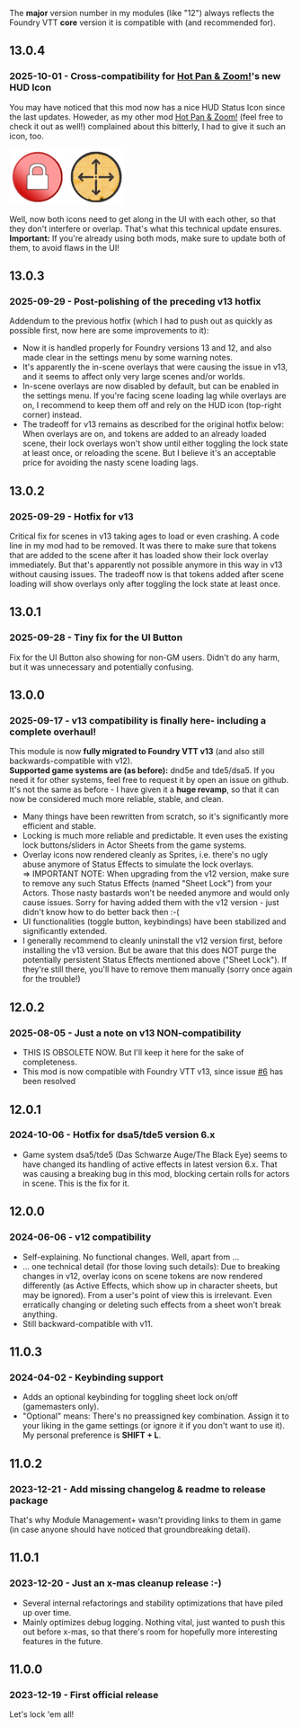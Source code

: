 The **major** version number in my modules (like "12") always reflects the
Foundry VTT **core** version it is compatible with (and recommended for).

## 13.0.4
### 2025-10-01 - Cross-compatibility for [Hot Pan & Zoom!](https://github.com/coffiarts/FoundryVTT-hot-pan)'s new HUD Icon
You may have noticed that this mod now has a nice HUD Status Icon since the last updates. 
Howeder, as my other mod [Hot Pan & Zoom!](https://github.com/coffiarts/FoundryVTT-hot-pan) (feel free to check it out as well!) complained about this bitterly, I had to give it such an icon, too.

<img src="src/lock-the-sheets/artwork/lock-red-closed.png" width="100" alt="New HUD Status icon"/>
<img src="src/lock-the-sheets/artwork/hot-pan-hud-icon.png" width="100" alt="New HUD Status icon"/>

Well, now both icons need to get along in the UI with each other, so that they don't interfere or overlap.
That's what this technical update ensures.
**Important:** If you're already using both mods, make sure to update both of them, to avoid flaws in the UI!

## 13.0.3
### 2025-09-29 - Post-polishing of the preceding v13 hotfix
Addendum to the previous hotfix (which I had to push out as quickly as possible first, now here are some improvements to it):
- Now it is handled properly for Foundry versions 13 and 12, and also made clear in the settings menu by some warning notes.
- It's apparently the in-scene overlays that were causing the issue in v13, and it seems to affect only very large scenes and/or worlds.
- In-scene overlays are now disabled by default, but can be enabled in the settings menu. If you're facing scene loading lag while overlays are on, I recommend to keep them off and rely on the HUD icon (top-right corner) instead.
- The tradeoff for v13 remains as described for the original hotfix below: When overlays are on, and tokens are added to an already loaded scene, their lock overlays won't show until either toggling the lock state at least once, or reloading the scene. But I believe it's an acceptable price for avoiding the nasty scene loading lags.

## 13.0.2
### 2025-09-29 - Hotfix for v13
Critical fix for scenes in v13 taking ages to load or even crashing. A code line in my mod had to be removed.
It was there to make sure that tokens that are added to the scene after it has loaded show their lock overlay immediately.
But that's apparently not possible anymore in this way in v13 without causing issues.
The tradeoff now is that tokens added after scene loading will show overlays only after toggling the lock state at least once.

## 13.0.1
### 2025-09-28 - Tiny fix for the UI Button
Fix for the UI Button also showing for non-GM users. Didn't do any harm, but it was unnecessary and potentially confusing.

## 13.0.0
### 2025-09-17 - v13 compatibility is finally here- including a complete overhaul!
This module is now **fully migrated to Foundry VTT v13** (and also still backwards-compatible with v12).<br/>
**Supported game systems are (as before):** dnd5e and tde5/dsa5.
If you need it for other systems, feel free to request it by open an issue on github.<br>
It's not the same as before - I have given it a **huge revamp**, so that it can now be considered much more reliable, stable, and clean.<br>

- Many things have been rewritten from scratch, so it's significantly more efficient and stable.
- Locking is much more reliable and predictable. It even uses the existing lock buttons/sliders in Actor Sheets from the game systems.
- Overlay icons now rendered cleanly as Sprites, i.e. there's no ugly abuse anymore of Status Effects to simulate the lock overlays. <br/>=> IMPORTANT NOTE: When upgrading from the v12 version, make sure to remove any such Status Effects (named "Sheet Lock") from your Actors. Those nasty bastards won't be needed anymore and would only cause issues. Sorry for having added them with the v12 version - just didn't know how to do better back then :-(
- UI functionalities (toggle button, keybindings) have been stabilized and significantly extended.
- I generally recommend to cleanly uninstall the v12 version first, before installing the v13 version. But be aware that this does NOT purge the potentially persistent Status Effects mentioned above ("Sheet Lock"). If they're still there, you'll have to remove them manually (sorry once again for the trouble!)

## 12.0.2
### 2025-08-05 - Just a note on v13 NON-compatibility
- THIS IS OBSOLETE NOW. But I'll keep it here for the sake of completeness.
- This mod is now compatible with Foundry VTT v13, since issue [#6](https://github.com/coffiarts/FoundryVTT-lock-the-sheets/issues/6) has been resolved

## 12.0.1
### 2024-10-06 - Hotfix for dsa5/tde5 version 6.x
- Game system dsa5/tde5 (Das Schwarze Auge/The Black Eye) seems to have changed its handling of active effects in latest version 6.x. That was causing a breaking bug in this mod, blocking certain rolls for actors in scene. This is the fix for it.

## 12.0.0
### 2024-06-06 - v12 compatibility
- Self-explaining. No functional changes. Well, apart from ...
- ... one technical detail (for those loving such details): Due to breaking changes in v12, overlay icons on scene tokens are now rendered differently (as Active Effects, which show up in character sheets, but may be ignored). From a user's point of view this is irrelevant. Even erratically changing or deleting such effects from a sheet won't break anything.
- Still backward-compatible with v11.

## 11.0.3
### 2024-04-02 - Keybinding support
- Adds an optional keybinding for toggling sheet lock on/off (gamemasters only).
- "Optional" means: There's no preassigned key combination. Assign it to your liking in the game settings (or ignore it if you don't want to use it). My personal preference is **SHIFT + L**.

## 11.0.2
### 2023-12-21 - Add missing changelog & readme to release package
That's why Module Management+ wasn't providing links to them in game (in case anyone should have noticed that groundbreaking detail).

## 11.0.1
### 2023-12-20 - Just an x-mas cleanup release :-)
- Several internal refactorings and stability optimizations that have piled up over time.
- Mainly optimizes debug logging. Nothing vital, just wanted to push this out before x-mas, so that there's room for hopefully more interesting features in the future.

## 11.0.0
### 2023-12-19 - First official release
Let's lock 'em all!